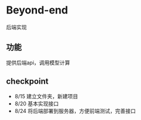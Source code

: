 # Beyond-end
后端实现

## 功能
提供后端api，调用模型计算

## checkpoint
- 8/15 建立文件夹，新建项目
- 8/20 基本实现接口
- 8/24 将后端部署到服务器，方便前端测试，完善接口